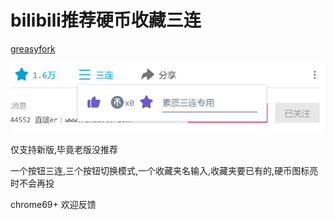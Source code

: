 # bilibili推荐硬币收藏三连

[greasyfork](https://greasyfork.org/en/scripts/372890-bilibili%E4%B8%89%E8%BF%9E)

![](https://raw.githubusercontent.com/tkkcc/bilibili_sanlian/master/1.png)

仅支持新版,毕竟老版没推荐

一个按钮三连,三个按钮切换模式,一个收藏夹名输入,收藏夹要已有的,硬币图标亮时不会再投

chrome69+ 欢迎反馈

